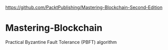 https://github.com/PacktPublishing/Mastering-Blockchain-Second-Edition

# Mastering-Blockchain
Practical Byzantine Fault Tolerance (PBFT) algorithm
